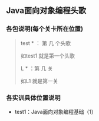 ## Java面向对象编程头歌

### 各包说明(每个关卡所在位置)

>test * ： 第 几 个头歌
> 
> 如test1 就是第一个头歌
> 
> L * ：第 几 关
> 
> 如L1 就是第一关
> 
### 各实训具体位置说明

- test1：Java面向对象编程基础（1）
